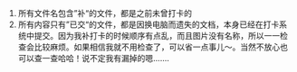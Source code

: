 1. 所有文件名包含”补“的文件，都是之前未曾打卡的
2. 所有内容只有”已交“的文件，都是因换电脑而遗失的文档，本身已经在打卡系统中提交。因为我补打卡的时候顺序有点乱，而且图片没有名称，所以一一检查会比较麻烦。如果相信我就不用检查了，可以省一点事儿～。当然不放心也可以查一查哈哈！说不定我有漏掉的嗯.......
